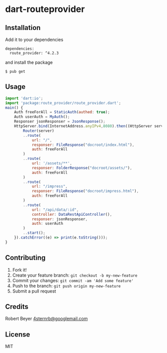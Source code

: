 # dart-routeprovider

## Installation

Add it to your dependencies
```
dependencies:
  route_provider: ^4.2.3
```

and install the package
```
$ pub get
```

## Usage
```javascript
import 'dart:io';
import 'package:route_provider/route_provider.dart';
main() {
    Auth freeForAll = StaticAuth(authed: true);
    Auth userAuth = MyAuth();
    Responser jsonResponser = JsonResponse();
    HttpServer.bind(InternetAddress.anyIPv4,8080).then((HttpServer server){
        Router(server)
        ..route(
            url: "/",
            responser: FileResponse("docroot/index.html"),
            auth: freeForAll
        )
        ..route(
            url: '/assets/**',
            responser: FolderResponse("docroot/assets/"),
            auth: freeForAll
        )
        ..route(
            url: "/impress",
            responser: FileResponse("docroot/impress.html"),
            auth: freeForAll
        )
        ..route(
            url: "/api/data/:id",
            controller: DataRestApiController(),
            responser: jsonResponser,
            auth: userAuth
        )
        ..start();
    }).catchError((e) => print(e.toString()));
}
```

## Contributing

1. Fork it!
2. Create your feature branch: `git checkout -b my-new-feature`
3. Commit your changes: `git commit -am 'Add some feature'`
4. Push to the branch: `git push origin my-new-feature`
5. Submit a pull request

## Credits

Robert Beyer <4sternrb@googlemail.com>

## License

MIT
